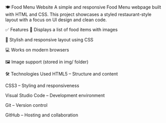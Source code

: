 🍽️ Food Menu Website
A simple and responsive Food Menu webpage built with HTML and CSS. This project showcases a styled restaurant-style layout with a focus on UI design and clean code.

✅ Features
🍕 Displays a list of food items with images

🎨 Stylish and responsive layout using CSS

💻 Works on modern browsers

🖼️ Image support (stored in img/ folder)

🛠️ Technologies Used
HTML5 – Structure and content

CSS3 – Styling and responsiveness

Visual Studio Code – Development environment

Git – Version control

GitHub – Hosting and collaboration


